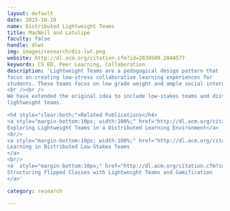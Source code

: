 ```yaml
---
layout: default
date: 2015-10-10
name: Distributed Lightweight Teams
title: MacNeil and Latulipe
faculty: false
handle: dlwt
img: images/research/dis-lwt.png
website: http://dl.acm.org/citation.cfm?id=2839509.2844577
keywords: CS ED, Peer Learning, Collaboration
description: 'Lightweight Teams are a pedagogical design pattern that 
focus on creating low-stress collaborative learning experiences for 
students. These teams focus on low grade weight and ample social interaction. 
<br /><br />
We have extended the original idea to include low-stakes teams and distributed 
lightweight teams.

<h4 style="clear:both;">Related Publications</h4>
<a style="margin-bottom:10px; width:100%;" href="http://dl.acm.org/citation.cfm?id=2839509.2844577">
Exploring Lightweight Teams in a Distributed Learning Environment</a>
<br/>
<a style="margin-bottom:10px; width:100%;" href="http://dl.acm.org/citation.cfm?id=2787727&CFID=745339079&CFTOKEN=37129259">
Learning in Distributed Low-Stakes Teams
</a>
<br/>
<a  style="margin-bottom:10px;" href="http://dl.acm.org/citation.cfm?id=2677240&CFID=745339079&CFTOKEN=37129259">
Structuring Flipped Classes with Lightweight Teams and Gamification
</a>' 

category: research

---
```


